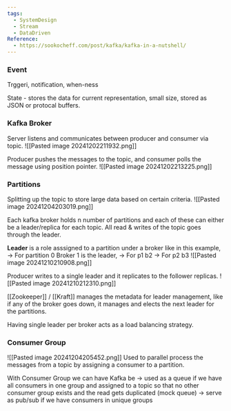 ```yaml
---
tags:
  - SystemDesign
  - Stream
  - DataDriven
Reference:
  - https://sookocheff.com/post/kafka/kafka-in-a-nutshell/
---
```

### Event
Trggeri, notification, when-ness

State - stores the data for current representation, small size, stored as JSON or protocal buffers.

### Kafka Broker
Server listens and communicates between producer and consumer via topic.
![[Pasted image 20241202211932.png]]

Producer pushes the messages to the topic, and consumer polls the message using position pointer.
![[Pasted image 20241202213225.png]]

### Partitions
Splitting up the topic to store large data based on certain criteria.
![[Pasted image 20241204203019.png]]

Each kafka broker holds n number of partitions and each of these can either be a leader/replica for each topic. All read & writes of the topic goes through the leader. 

**Leader** is a role asssigned to a partition under a broker like in this example,
-> For partition 0 Broker 1 is the leader,
-> For p1 b2
-> For p2 b3
![[Pasted image 20241210210908.png]]

Producer writes to a single leader and it replicates to the follower replicas.
![[Pasted image 20241210212310.png]]

[[Zookeeper]] / [[Kraft]] manages the metadata for leader management, like if any of the broker goes down, it manages and elects the next leader for the partitions.

Having single leader per broker acts as a load balancing strategy.



### Consumer Group
![[Pasted image 20241204205452.png]]
Used to parallel process the messages from a topic by assigning a consumer to a partition.

With Consumer Group we can have Kafka be
-> used as a queue if we have all consumers in one group and assigned to a topic so that no other consumer group exists and the read gets duplicated (mock queue)
-> serve as pub/sub if we have consumers in unique groups

